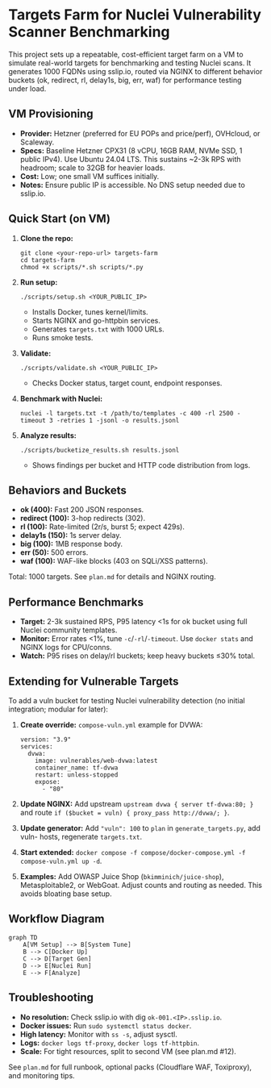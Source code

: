 # Targets Farm for Nuclei Vulnerability Scanner Benchmarking

This project sets up a repeatable, cost-efficient target farm on a VM to simulate real-world targets for benchmarking and testing Nuclei scans. It generates 1000 FQDNs using sslip.io, routed via NGINX to different behavior buckets (ok, redirect, rl, delay1s, big, err, waf) for performance testing under load.

## VM Provisioning

- **Provider:** Hetzner (preferred for EU POPs and price/perf), OVHcloud, or Scaleway.
- **Specs:** Baseline Hetzner CPX31 (8 vCPU, 16GB RAM, NVMe SSD, 1 public IPv4). Use Ubuntu 24.04 LTS. This sustains ~2-3k RPS with headroom; scale to 32GB for heavier loads.
- **Cost:** Low; one small VM suffices initially.
- **Notes:** Ensure public IP is accessible. No DNS setup needed due to sslip.io.

## Quick Start (on VM)

1. **Clone the repo:**
   ```
   git clone <your-repo-url> targets-farm
   cd targets-farm
   chmod +x scripts/*.sh scripts/*.py
   ```

2. **Run setup:**
   ```
   ./scripts/setup.sh <YOUR_PUBLIC_IP>
   ```
   - Installs Docker, tunes kernel/limits.
   - Starts NGINX and go-httpbin services.
   - Generates `targets.txt` with 1000 URLs.
   - Runs smoke tests.

3. **Validate:**
   ```
   ./scripts/validate.sh <YOUR_PUBLIC_IP>
   ```
   - Checks Docker status, target count, endpoint responses.

4. **Benchmark with Nuclei:**
   ```
   nuclei -l targets.txt -t /path/to/templates -c 400 -rl 2500 -timeout 3 -retries 1 -jsonl -o results.jsonl
   ```

5. **Analyze results:**
   ```
   ./scripts/bucketize_results.sh results.jsonl
   ```
   - Shows findings per bucket and HTTP code distribution from logs.

## Behaviors and Buckets

- **ok (400):** Fast 200 JSON responses.
- **redirect (100):** 3-hop redirects (302).
- **rl (100):** Rate-limited (2r/s, burst 5; expect 429s).
- **delay1s (150):** 1s server delay.
- **big (100):** 1MB response body.
- **err (50):** 500 errors.
- **waf (100):** WAF-like blocks (403 on SQLi/XSS patterns).

Total: 1000 targets. See `plan.md` for details and NGINX routing.

## Performance Benchmarks

- **Target:** 2-3k sustained RPS, P95 latency <1s for ok bucket using full Nuclei community templates.
- **Monitor:** Error rates <1%, tune `-c`/`-rl`/`-timeout`. Use `docker stats` and NGINX logs for CPU/conns.
- **Watch:** P95 rises on delay/rl buckets; keep heavy buckets ≤30% total.

## Extending for Vulnerable Targets

To add a vuln bucket for testing Nuclei vulnerability detection (no initial integration; modular for later):

1. **Create override:** `compose-vuln.yml` example for DVWA:
   ```
   version: "3.9"
   services:
     dvwa:
       image: vulnerables/web-dvwa:latest
       container_name: tf-dvwa
       restart: unless-stopped
       expose:
         - "80"
   ```

2. **Update NGINX:** Add upstream `upstream dvwa { server tf-dvwa:80; }` and route `if ($bucket = vuln) { proxy_pass http://dvwa/; }`.

3. **Update generator:** Add `"vuln": 100` to `plan` in `generate_targets.py`, add vuln- hosts, regenerate `targets.txt`.

4. **Start extended:** `docker compose -f compose/docker-compose.yml -f compose-vuln.yml up -d`.

5. **Examples:** Add OWASP Juice Shop (`bkimminich/juice-shop`), Metasploitable2, or WebGoat. Adjust counts and routing as needed. This avoids bloating base setup.

## Workflow Diagram

```mermaid
graph TD
    A[VM Setup] --> B[System Tune]
    B --> C[Docker Up]
    C --> D[Target Gen]
    D --> E[Nuclei Run]
    E --> F[Analyze]
```

## Troubleshooting

- **No resolution:** Check sslip.io with dig `ok-001.<IP>.sslip.io`.
- **Docker issues:** Run `sudo systemctl status docker`.
- **High latency:** Monitor with `ss -s`, adjust sysctl.
- **Logs:** `docker logs tf-proxy`, `docker logs tf-httpbin`.
- **Scale:** For tight resources, split to second VM (see plan.md #12).

See `plan.md` for full runbook, optional packs (Cloudflare WAF, Toxiproxy), and monitoring tips.

